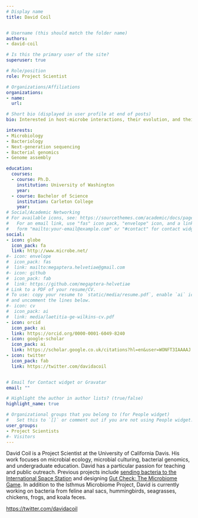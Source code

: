 ```yaml
---
# Display name
title: David Coil


# Username (this should match the folder name)
authors:
- david-coil

# Is this the primary user of the site?
superuser: true

# Role/position
role: Project Scientist

# Organizations/Affiliations
organizations:
- name: 
  url: 

# Short bio (displayed in user profile at end of posts)
bio: Interested in host-microbe interactions, their evolution, and their role in ecosystem function and stability.

interests:
- Microbiology
- Bacteriology
- Next-generation sequencing
- Bacterial genomics
- Genome assembly

education:
  courses:
  - course: Ph.D.
    institution: University of Washington
    year: 
  - course: Bachelor of Science
    institution: Carleton College
    year: 
# Social/Academic Networking
# For available icons, see: https://sourcethemes.com/academic/docs/page-builder/#icons
#   For an email link, use "fas" icon pack, "envelope" icon, and a link in the
#   form "mailto:your-email@example.com" or "#contact" for contact widget.
social:
- icon: globe
  icon_pack: fa
  link: http://www.microbe.net/
#- icon: envelope
#  icon_pack: fas
#  link: mailto:megaptera.helvetiae@gmail.com
#- icon: github
#  icon_pack: fab
#  link: https://github.com/megaptera-helvetiae
# Link to a PDF of your resume/CV.
# To use: copy your resume to `static/media/resume.pdf`, enable `ai` icons in `params.toml`, 
# and uncomment the lines below.
#- icon: cv
#  icon_pack: ai
#  link: media/laetitia-ge-wilkins-cv.pdf
- icon: orcid
  icon_pack: ai
  link: https://orcid.org/0000-0001-6049-8240
- icon: google-scholar
  icon_pack: ai
  link: https://scholar.google.co.uk/citations?hl=en&user=WONFT3IAAAAJ
- icon: twitter
  icon_pack: fab
  link: https://twitter.com/davidacoil


# Email for Contact widget or Gravatar
email: ""

# Highlight the author in author lists? (true/false)
highlight_name: true

# Organizational groups that you belong to (for People widget)
#   Set this to `[]` or comment out if you are not using People widget.
user_groups:
- Project Scientists
#- Visitors
---
```


David Coil is a Project Scientist at the University of California Davis.  His work focuses on microbial ecology, microbial culturing, bacterial genomics, and undergraduate education.  David has a particular passion for teaching and public outreach.  Previous projects include [sending bacteria to the International Space Station](https://spacemicrobes.org/) and designing [Gut Check: The Microbiome Game](https://www.microbe.net/gutcheck/).  In addition to the Isthmus Microbiome Project, David is currently working on bacteria from feline anal sacs, hummingbirds, seagrasses, chickens, frogs, and koala feces.

https://twitter.com/davidacoil